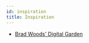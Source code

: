 ```yaml
---
id: inspiration
title: Inspiration
---
```


- [Brad Woods' Digital Garden](https://garden.bradwoods.io/)